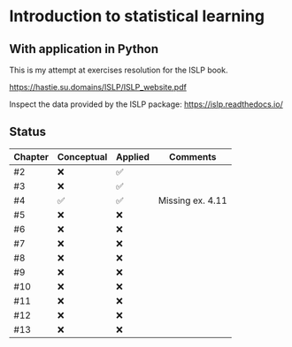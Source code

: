# Introduction to statistical learning
## With application in Python

This is my attempt at exercises resolution for the ISLP book.

https://hastie.su.domains/ISLP/ISLP_website.pdf

Inspect the data provided by the ISLP package: https://islp.readthedocs.io/

## Status

| Chapter | Conceptual | Applied | Comments
| ------------- | ------------- | ------------- | ------------- |
| #2 | ❌ | ✅ ||
| #3 | ❌ | ✅ ||
| #4 | ✅ | ✅ |Missing ex. 4.11|
| #5 | ❌ | ❌ ||
| #6 | ❌ | ❌ ||
| #7 | ❌ | ❌ ||
| #8 | ❌ | ❌ ||
| #9 | ❌ | ❌ ||
| #10 | ❌ | ❌ ||
| #11 | ❌ | ❌ ||
| #12 | ❌ | ❌ ||
| #13 | ❌ | ❌ ||
